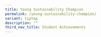 ```yaml
---
title: Young Sustainability Champion
permalink: /young-sustainability-champion/
variant: tiptap
description: ""
third_nav_title: Student Achievements
---
```

